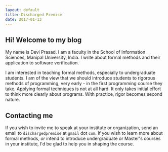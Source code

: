 ```yaml
---
layout: default
title: Discharged Premise
date: 2017-01-13
---
```


## Hi! Welcome to my blog

My name is Devi Prasad. I am a faculty in the School of Information Sciences, Manipal University, India. I write about formal methods and their application to software verification. 


I am interested in teaching formal methods, especially to undergraduate students. I am of the view that we should introduce students to rigorous methods of programming, very early - in the first programming course they take. Applying formal techniques is not at all hard. It only takes initial effort to think more clearly about programs. With practice, rigor becomes second nature.


## Contacting me
If you wish to invite me to speak at your institute or organization, send an email to `dischargedpremise` at `gmail` dot `com`. If you wish to learn more about formal methods, *or* intend to introduce undergraduate or Master's courses in your institute, I'd be glad to help you in shaping the course.
